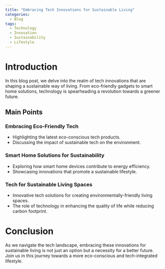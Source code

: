 ```yaml
---
title: "Embracing Tech Innovations for Sustainable Living"
categories:
  - Blog
tags:
  - Technology
  - Innovation
  - Sustainability
  - Lifestyle
---
```


# Introduction
In this blog post, we delve into the realm of tech innovations that are shaping a sustainable way of living. From eco-friendly gadgets to smart home solutions, technology is spearheading a revolution towards a greener future.

## Main Points
### Embracing Eco-Friendly Tech
- Highlighting the latest eco-conscious tech products.
- Discussing the impact of sustainable tech on the environment.

### Smart Home Solutions for Sustainability
- Exploring how smart home devices contribute to energy efficiency.
- Showcasing innovations that promote a sustainable lifestyle.

### Tech for Sustainable Living Spaces
- Innovative tech solutions for creating environmentally-friendly living spaces.
- The role of technology in enhancing the quality of life while reducing carbon footprint.

# Conclusion
As we navigate the tech landscape, embracing these innovations for sustainable living is not just an option but a necessity for a better future. Join us in this journey towards a more eco-conscious and tech-integrated lifestyle.